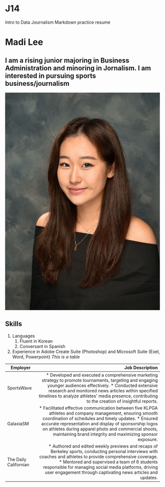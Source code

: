 # J14
Intro to Data Journalism Markdown practice resume
# Madi Lee
## I am a rising junior majoring in Business Administration and minoring in Jornalism. I am interested in pursuing sports business/journalism
!['Headshot','Personal headshot'](/headshot.jpg)
## Skills
1. Languages
    1. Fluent in Korean 
    2. Conversant in Spanish
2.  Experience in Adobe Create Suite (Photoshop) and Microsoft Suite (Exel, Word, Powerpoint)
*This is a table*

| Employer       	| Job Description 	|
|-------------	|-----:	|
| SportsWave    |   *  Developed and executed a comprehensive marketing strategy to promote tournaments, targeting and engaging younger audiences effectively.                                       * Conducted extensive research and monitored news articles within specified timelines to analyze athletes' media presence, contributing to the creation of insightful reports.|  
| GalaxiaSM       	|   * Facilitated effective communication between five KLPGA athletes and company management, ensuring smooth coordination of schedules and timely updates. * Ensured accurate representation and display of sponsorship logos on athletes during apparel photo and commercial shoots, maintaining brand integrity and maximizing sponsor exposure.   
| The Daily Californian|  * Authored and edited weekly previews and recaps of Berkeley sports, conducting personal interviews with coaches and athletes to provide comprehensive coverage. * Mentored and supervised a team of 6 students responsible for managing social media platforms, driving user engagement through captivating news articles and updates.	|
